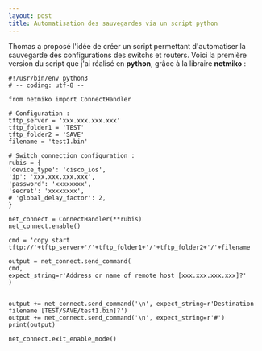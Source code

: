 ```yaml
---
layout: post
title: Automatisation des sauvegardes via un script python
---
```


Thomas a proposé l'idée de créer un script permettant d'automatiser la sauvegarde des configurations des switchs et routers. Voici la première version du script que j'ai réalisé en __python__, grâce à la libraire __netmiko__ :

```
#!/usr/bin/env python3
# -- coding: utf-8 --

from netmiko import ConnectHandler

# Configuration :
tftp_server = 'xxx.xxx.xxx.xxx'
tftp_folder1 = 'TEST'
tftp_folder2 = 'SAVE'
filename = 'test1.bin'

# Switch connection configuration :
rubis = {
'device_type': 'cisco_ios',
'ip': 'xxx.xxx.xxx.xxx',
'password': 'xxxxxxxx',
'secret': 'xxxxxxxx',
# 'global_delay_factor': 2,
}

net_connect = ConnectHandler(**rubis)
net_connect.enable()

cmd = 'copy start tftp://'+tftp_server+'/'+tftp_folder1+'/'+tftp_folder2+'/'+filename

output = net_connect.send_command(
cmd,
expect_string=r'Address or name of remote host [xxx.xxx.xxx.xxx]?'
)


output += net_connect.send_command('\n', expect_string=r'Destination filename [TEST/SAVE/test1.bin]?')
output += net_connect.send_command('\n', expect_string=r'#')
print(output)

net_connect.exit_enable_mode()
```
